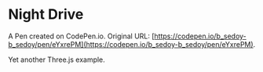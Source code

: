 # Night Drive

A Pen created on CodePen.io. Original URL: [https://codepen.io/b_sedoy-b_sedoy/pen/eYxrePM](https://codepen.io/b_sedoy-b_sedoy/pen/eYxrePM).

Yet another Three.js example.